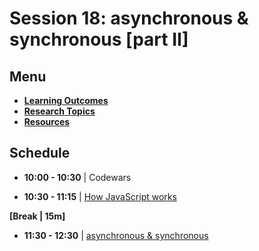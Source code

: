 # Session 18: asynchronous & synchronous [part II]

## Menu

- **[Learning Outcomes](./learning-outcomes.md)**
- **[Research Topics](./research-topics.md)**
- **[Resources](./resources.md)**

## Schedule


- **10:00 - 10:30** | Codewars

- **10:30 - 11:15** | [How JavaScript works](./js-work.md)

**[Break | 15m]**

- **11:30 - 12:30** | [asynchronous & synchronous](./sync-and-async.md)
